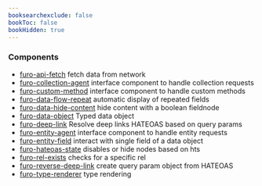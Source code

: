 ```yaml
---
booksearchexclude: false
bookToc: false
bookHidden: true
---
```


### Components

- [furo-api-fetch](furo-api-fetch.md) fetch data from network
- [furo-collection-agent](furo-collection-agent.md) interface component to handle collection requests
- [furo-custom-method](furo-custom-method.md) interface component to handle custom methods
- [furo-data-flow-repeat](furo-data-flow-repeat.md) automatic display of repeated fields
- [furo-data-hide-content](furo-data-hide-content.md) hide content with a boolean fieldnode
- [furo-data-object](furo-data-object.md) Typed data object
- [furo-deep-link](furo-deep-link.md) Resolve deep links HATEOAS based on  query params
- [furo-entity-agent](furo-entity-agent.md) interface component to handle entity requests
- [furo-entity-field](furo-entity-field.md) interact with single field of a data object
- [furo-hateoas-state](furo-hateoas-state.md) disables or hide nodes based on hts
- [furo-rel-exists](furo-rel-exists.md) checks for a specific rel
- [furo-reverse-deep-link](furo-reverse-deep-link.md) create query param object from HATEOAS
- [furo-type-renderer](furo-type-renderer.md) type rendering
